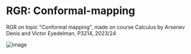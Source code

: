 # RGR: Conformal-mapping
RGR on topic "Conformal mapping", made on course Calculus by Arsenev Denis and Victor Eyedelman, P3214, 2023/24

![image](https://github.com/Arden30/RGR-Conformal-mapping-/assets/102998182/ce439b7c-0210-40ce-9e96-709b63e1129f)
